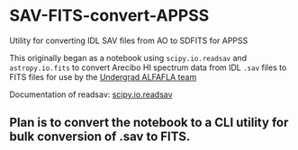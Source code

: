 # SAV-FITS-convert-APPSS
 Utility for converting IDL SAV files from AO to SDFITS for APPSS

 This originally began as a notebook using `scipy.io.readsav` and
 `astropy.io.fits` to convert Arecibo HI spectrum data from IDL `.sav` files 
 to FITS files for use by the [Undergrad ALFAFLA
 team](http://egg.astro.cornell.edu/alfalfa/ugradteam/ugradteam.php)

 Documentation of readsav:
 [scipy.io.readsav](https://docs.scipy.org/doc/scipy/reference/generated/scipy.io.readsav.html)

 ## Plan is to convert the notebook to a CLI utility for bulk conversion of .sav to FITS.
